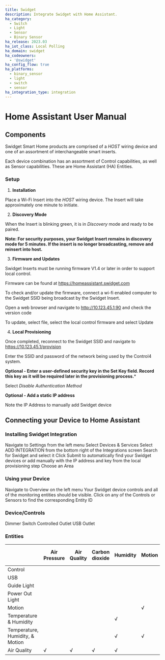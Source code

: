 ```yaml
---
title: Swidget
description: Integrate Swidget with Home Assistant.
ha_category:
  - Switch
  - Light
  - Sensor
  - Binary Sensor
ha_release: 2023.03
ha_iot_class: Local Polling
ha_domain: swidget
ha_codeowners:
  - '@swidget'
ha_config_flow: true
ha_platforms:
  - binary_sensor
  - light
  - switch
  - sensor
ha_integration_type: integration
---
```


# Home Assistant User Manual

## Components

Swidget Smart Home products are comprised of a *HOST* wiring device and one of an assortment of interchangeable smart inserts.

Each device combination has an assortment of Control capabilities, as well as Sensor capabilities. These are Home Assistant (HA) Entities.

### Setup

1. **Installation**

Place a Wi-Fi Insert into the *HOST* wiring device. The Insert will take approximately one minute to initiate.

2. **Discovery Mode**

When the Insert is blinking green, it is in *Discovery* mode and ready to be paired.

**Note: For security purposes, your Swidget Insert remains in discovery mode for 5 minutes. If the insert is no longer broadcasting, remove and reinsert into host.**

3. **Firmware and Updates**

Swidget Inserts must be running firmware V1.4 or later in order to support local control.

Firmware can be found at https://homeassistant.swidget.com

To check and/or update the firmware, connect a wi-fi enabled computer to the Swidget SSID being broadcast by the Swidget Insert.

Open a web browser and navigate to http://10.123.45.1:90 and check the version code

To update, select file, select the local control firmware and select Update

4. **Local Provisioning**

Once completed, reconnect to the Swidget SSID and navigate to https://10.123.45.1/provision

Enter the SSID and password of the network being used by the Control4 system.

**Optional - Enter a user-defined security key in the Set Key field. Record this key as it will be required later in the provisioning process.***

Select *Disable Authentication Method*

**Optional - Add a static IP address**

Note the IP Address to manually add Swidget device

## Connecting your Device to Home Assistant

### Installing Swidget Integration

Navigate to Settings from the left menu
Select Devices & Services
Select ADD INTEGRATION from the bottom right of the Integrations screen
Search for Swidget and select it
Click Submit to automatically find your Swidget devices or add manually with the IP address and key from the local provisioning step
Choose an Area

### Using your Device

Navigate to Overview on the left menu
Your Swidget device controls and all of the monitoring entities should be visible.
Click on any of the Controls or Sensors to find the corresponding Entity ID

### Device/Controls

Dimmer
Switch
Controlled Outlet
USB Outlet

### Entities


|                                 | Air Pressure | Air Quality | Carbon dioxide | Humidity | Motion | Plug 0 Current Consumption | Plug 1 Current Consumption | Signal Strength | Temperature | Volatile Organic Compounds |
| ------------------------------- | ------------ | ----------- | -------------- | -------- | ------ | -------------------------- | -------------------------- | --------------- | ----------- | -------------------------- |
| Control                         |              |             |                |          |        | √                          | √                          | √ 	      	        |             |                            |
| USB                             |              |             |                |          |        | √                          | √                          | √               |             |                            |
| Guide Light                     |              |             |                |          |        | √                          | √                          | √               |             |                            |
| Power Out Light                 |              |             |                |          |        | √                          | √                          | √               |             |                            |
| Motion                          |              |             |                |          | √      | √                          | √                          | √               |             |                            |
| Temperature & Humidity          |              |             |                | √        |        | √                          | √                          | √               | √           |                            |
| Temperature, Humidity, & Motion |              |             |                | √        | √      | √                          | √                          | √               | √           |                            |
| Air Quality                     | √            | √           | √              | √        |        | √                          | √                          | √               | √           | √                          |